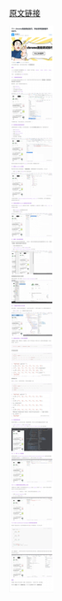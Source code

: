 [原文链接](https://juejin.cn/post/7085135692568723492#heading-5)

![11+ chrome 高级调试技巧，学会效率直接提升 666%](../../public/images/article/tips/7085135692568723492.jpg)
